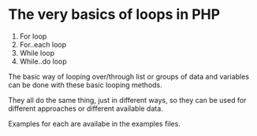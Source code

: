 # The very basics of loops in PHP

1. For loop
2. For..each loop
3. While loop
4. While..do loop

The basic way of looping over/through list or groups of data and variables can be done with these basic looping methods.

They all do the same thing, just in different ways, so they can be used for different approaches or different available data.

Examples for each are availabe in the examples files.
